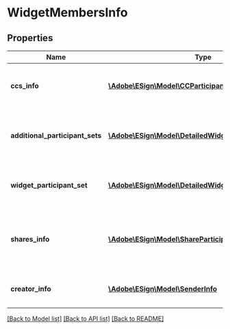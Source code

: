 # WidgetMembersInfo

## Properties
Name | Type | Description | Notes
------------ | ------------- | ------------- | -------------
**ccs_info** | [**\Adobe\ESign\\Model\CCParticipantInfo[]**](CCParticipantInfo.md) | Information of CC participants of the widget. | [optional] 
**additional_participant_sets** | [**\Adobe\ESign\\Model\DetailedWidgetParticipantSetInfo[]**](DetailedWidgetParticipantSetInfo.md) | Information about the widget additional participant Sets | [optional] 
**widget_participant_set** | [**\Adobe\ESign\\Model\DetailedWidgetParticipantSetInfo**](DetailedWidgetParticipantSetInfo.md) | Information about the widget participant Set | [optional] 
**shares_info** | [**\Adobe\ESign\\Model\ShareParticipantInfo[]**](ShareParticipantInfo.md) | Information of the participants with whom the widget has been shared. | [optional] 
**creator_info** | [**\Adobe\ESign\\Model\SenderInfo**](SenderInfo.md) | Information of the creator of the widget. | [optional] 

[[Back to Model list]](../README.md#documentation-for-models) [[Back to API list]](../README.md#documentation-for-api-endpoints) [[Back to README]](../README.md)


